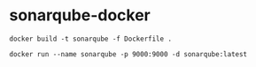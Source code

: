 # sonarqube-docker

```docker build -t sonarqube -f Dockerfile .```

```docker run --name sonarqube -p 9000:9000 -d sonarqube:latest```
